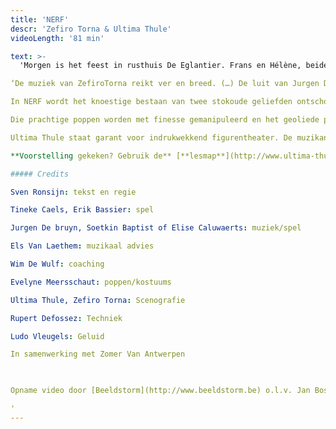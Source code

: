 ```yaml
---
title: 'NERF'
descr: 'Zefiro Torna & Ultima Thule'
videoLength: '81 min'

text: >-
  'Morgen is het feest in rusthuis De Eglantier. Frans en Hélène, beiden 106, vieren hun 80 jaar samen. Maar midden in de nacht zit Frans naar haar te kijken. Dat is Hélène niet meer. Dat zijn haar contouren, maar dan slecht ingekleurd. Help, Frans! Help! Hij moet iets doen. Nu. De deur staat op een kier. 't Is de moment! En ineens zijn ze daar: herinneringen, een verhaal over jeugd en ouderdom, stappen en misstappen, waarheid en verzinsel, over lief en leed.

‘De muziek van ZefiroTorna reikt ver en breed. (…) De luit van Jurgen De bruyn wordt ingezet als een typisch continuo-instrument, dat de emoties vet onderstreept. Met nerveus getokkel kan hij een hevig oplopende ruzie aan, of zelfs een Nokia-tune. Geert van der Speeten, De Standaard

In NERF wordt het knoestige bestaan van twee stokoude geliefden ontschorst tot er enkel een dunne kloppende levensader overblijft. Ontroerende, treurige, komische dialogen en taferelen maken deel uit van een ononderbroken zinnebeeldige metamorfose. Figuren transformeren, woorden worden overbodig, klanken dunnen uit. Tot hun essentie.

Die prachtige poppen worden met finesse gemanipuleerd en het geoliede poppenspel wordt door virtuoos gezang omhuld. Het maakt Nerf tot een rakend portret van ‘la tendreguerre’ zoals Brel de verweerde maar stevig gewortelde liefde tussen twee mensen definieerde Els van Steenberghe, Focus Knack

Ultima Thule staat garant voor indrukwekkend figurentheater. De muzikanten van Zefiro Torna spinnen een ragfijn net doorheen de voorstelling. Hun queeste naar het 'betere levenslied' leidt naar verassende plaats- en tijdsdimensies en vergeten genres.

**Voorstelling gekeken? Gebruik de** [**lesmap**](http://www.ultima-thule.be/wordpress/wp-content/uploads/2014/03/lesmap-NERF.pdf) **voor nog meer plezier.**

##### Credits

Sven Ronsijn: tekst en regie

Tineke Caels, Erik Bassier: spel

Jurgen De bruyn, Soetkin Baptist of Elise Caluwaerts: muziek/spel

Els Van Laethem: muzikaal advies

Wim De Wulf: coaching

Evelyne Meersschaut: poppen/kostuums

Ultima Thule, Zefiro Torna: Scenografie

Rupert Defossez: Techniek

Ludo Vleugels: Geluid

In samenwerking met Zomer Van Antwerpen

‍

Opname video door [Beeldstorm](http://www.beeldstorm.be) o.l.v. Jan Bosteels

‍'
---
```

